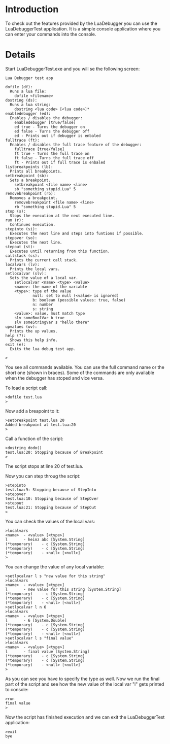 # Introduction #

To check out the features provided by the LuaDebugger you can use the LuaDebuggerTest application.
It is a simple console application where you can enter your commands into the console.


# Details #

Start LuaDebuggerTest.exe and you will se the following screen:
```
Lua Debugger test app

dofile (df):
  Runs a lua file:
    dofile <filename>
dostring (ds):
  Runs a lua string:
    dostring <lua code> [<lua code>]*
enabledebugger (ed):
  Enables / disables the debugger:
    enabledebugger [true/false]
    ed true - Turns the debugger on
    ed false - Turns the debugger off
    ed - Prints out if debugger is enbaled
fulltrace (ft):
  Enables / disables the full trace feature of the debugger:
    fulltrace [true/false]
    ft true - Turns the full trace on
    ft false - Turns the full trace off
    ft - Prints out if full trace is enbaled
listbreakpoints (lb):
  Prints all breakpoints.
setbreakpoint (sb):
  Sets a breakpoint.
    setbreakpoint <file name> <line>
    sb "something stupid.Lua" 5
removebreakpoint (rb):
  Removes a breakpoint.
    removebreakpoint <file name> <line>
    rb "something stupid.Lua" 5
stop (s):
  Stops the execution at the next executed line.
run (r):
  Continues execution.
stepinto (si):
  Executes the next line and steps into funtions if possible.
stepover (so):
  Executes the next line.
stepout (st):
  Executes until returning from this function.
callstack (cs):
  Prints the current call stack.
localvars (lv):
  Prints the local vars.
setlocalvar (slv):
  Sets the value of a local var.
    setlocalvar <name> <type> <value>
    <name>: the name of the variable
    <type>: type of the value
            null: set to null (<value> is ignored)
            b: boolean (possible values: true, false)
            n: number
            s: string
    <value>: value, must match type
    slv someBoolVar b true
    slv someStringVar s "hello there"
upvalues (uv):
  Prints the up values.
help (?):
  Shows this help info.
exit (e):
  Exits the lua debug test app.

>
```
You see all commands available. You can use the full command name or the short one (shown in braces).
Some of the commands are only available when the debugger has stoped and vice versa.

To load a script call:
```
>dofile test.lua
>
```

Now add a breapoint to it:
```
>setbreakpoint test.lua 20
Added breakpoint at test.lua:20
>
```

Call a function of the script:
```
>dostring dodo()
test.lua:20: Stopping because of Breakpoint
>
```
The script stops at line 20 of test.lua.

Now you can step throug the script:
```
>stepinto
test.lua:9: Stopping because of StepInto
>stepover
test.lua:10: Stopping because of StepOver
>stepout
test.lua:21: Stopping because of StepOut
>
```

You can check the values of the local vars:
```
>localvars
<name>  - <value> [<type>]
l       - heinz abc [System.String]
(*temporary)    - c [System.String]
(*temporary)    - c [System.String]
(*temporary)    - <null> [<null>]
>
```

You can change the value of any local variable:
```
>setlocalvar l s "new value for this string"
>localvars
<name>  - <value> [<type>]
l       - new value for this string [System.String]
(*temporary)    - c [System.String]
(*temporary)    - c [System.String]
(*temporary)    - <null> [<null>]
>setlocalvar l n 6
>localvars
<name>  - <value> [<type>]
l       - 6 [System.Double]
(*temporary)    - c [System.String]
(*temporary)    - c [System.String]
(*temporary)    - <null> [<null>]
>setlocalvar l s "final value"
>localvars
<name>  - <value> [<type>]
l       - final value [System.String]
(*temporary)    - c [System.String]
(*temporary)    - c [System.String]
(*temporary)    - <null> [<null>]
>
```
As you can see you have to specify the type as well.
Now we run the final part of the script and see how the new value of the local var "l" gets printed to console:
```
>run
final value
>
```

Now the script has finished execution and we can exit the LuaDebuggerTest application:
```
>exit
bye
```